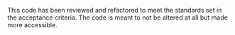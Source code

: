 This code has been reviewed and refactored to meet the standards set in the acceptance criteria. The code is meant to not be altered at all but made more accessible.